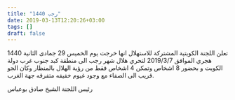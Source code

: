```yaml
---
title: "رجب 1440"
date: 2019-03-13T12:20:26+03:00
tags: []
draft: false
---
```

تعلن اللجنة الكويتية المشتركة للاستهلال انها خرجت يوم الخميس 29 جمادى الثانية 1440 هجري الموافق 2019/3/7 لتحري هلال شهر رجب الى منطقة كبد جنوب غرب دولة الكويت و بحضور 8 اشخاص 
وتمكن 4 اشخاص فقط من رؤية الهلال بالمنظار 
وكان الجو قريب الى الصفاء مع وجود غيوم خفيفه متفرقه جهة الغرب.

رئيس اللجنة الشيخ صادق بوعباس